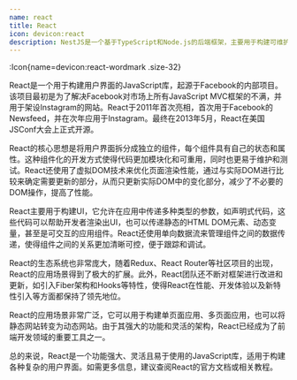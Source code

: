 ```yaml
---
name: react
title: React
icon: devicon:react
description: NestJS是一个基于TypeScript和Node.js的后端框架，主要用于构建可维护且高效的服务器端应用程序。功能强大、灵活且易于使用的后端框架，适用于各种规模和复杂度的Web应用程序开发。
---
```



:Icon{name=devicon:react-wordmark .size-32}

React是一个用于构建用户界面的JavaScript库，起源于Facebook的内部项目。该项目最初是为了解决Facebook对市场上所有JavaScript MVC框架的不满，并用于架设Instagram的网站。React于2011年首次亮相，首次用于Facebook的Newsfeed，并在次年应用于Instagram。最终在2013年5月，React在美国JSConf大会上正式开源。

React的核心思想是将用户界面拆分成独立的组件，每个组件具有自己的状态和属性。这种组件化的开发方式使得代码更加模块化和可重用，同时也更易于维护和测试。React还使用了虚拟DOM技术来优化页面渲染性能，通过与实际DOM进行比较来确定需要更新的部分，从而只更新实际DOM中的变化部分，减少了不必要的DOM操作，提高了性能。

React主要用于构建UI，它允许在应用中传递多种类型的参数，如声明式代码，这些代码可以帮助开发者渲染出UI，也可以传递静态的HTML DOM元素、动态变量，甚至是可交互的应用组件。React还使用单向数据流来管理组件之间的数据传递，使得组件之间的关系更加清晰可控，便于跟踪和调试。

React的生态系统也非常庞大，随着Redux、React Router等社区项目的出现，React的应用场景得到了极大的扩展。此外，React团队还不断对框架进行改进和更新，如引入Fiber架构和Hooks等特性，使得React在性能、开发体验以及新特性引入等方面都保持了领先地位。

React的应用场景非常广泛，它可以用于构建单页面应用、多页面应用，也可以将静态网站转变为动态网站。由于其强大的功能和灵活的架构，React已经成为了前端开发领域的重要工具之一。

总的来说，React是一个功能强大、灵活且易于使用的JavaScript库，适用于构建各种复杂的用户界面。如需更多信息，建议查阅React的官方文档或相关教程。